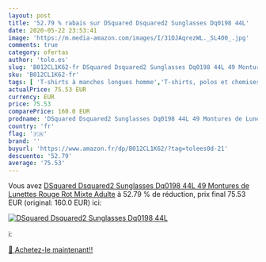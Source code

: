 ```yaml
---
layout: post
title: '52.79 % rabais sur DSquared Dsquared2 Sunglasses Dq0198 44L'
date: 2020-05-22 23:53:41
image: 'https://m.media-amazon.com/images/I/31OJAqrezWL._SL400_.jpg'
comments: true
category: ofertas
author: 'tole.es'
slug: 'B012CL1K62-fr DSquared Dsquared2 Sunglasses Dq0198 44L 49 Montures de...'
sku: 'B012CL1K62-fr'
tags: [ 'T-shirts à manches longues homme','T-shirts, polos et chemises homme','Vêtements','Vêtements homme', ]
actualPrice: 75.53 EUR
currency: EUR
price: 75.53
comparePrice: 160.0 EUR
prodname: 'DSquared Dsquared2 Sunglasses Dq0198 44L 49 Montures de Lunettes  Rouge  Rot   Mixte Adulte'
country: 'fr'
flag: '🇫🇷'
brand: ''
buyurl: 'https://www.amazon.fr/dp/B012CL1K62/?tag=tolees0d-21'
descuento: '52.79'
average: '75.53'
---
```


Vous avez [DSquared Dsquared2 Sunglasses Dq0198 44L 49 Montures de Lunettes  Rouge  Rot   Mixte Adulte](https://www.amazon.fr/dp/B012CL1K62/?tag=tolees0d-21)  à  52.79 % de réduction, prix final  75.53 EUR (original: 160.0 EUR) ici:

[![DSquared Dsquared2 Sunglasses Dq0198 44L](https://m.media-amazon.com/images/I/31OJAqrezWL._SL400_.jpg)](https://www.amazon.fr/dp/B012CL1K62/?tag=tolees0d-21)

ℹ️:


[🛒 Achetez-le maintenant!!](https://www.amazon.fr/dp/B012CL1K62/?tag=tolees0d-21)
